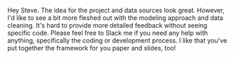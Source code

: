 Hey Steve.  The idea for the project and data sources look great.  However, I'd like to see a bit more fleshed out with the modeling approach and data cleaning.  It's hard to provide more detailed feedback without seeing specific code.  Please feel free to Slack me if you need any help with anything, specifically the coding or development process.  I like that you've put together the framework for you paper and slides, too!
